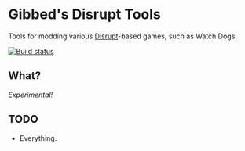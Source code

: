 # Gibbed's Disrupt Tools

Tools for modding various [Disrupt](https://en.wikipedia.org/wiki/Ubisoft#Disrupt)-based games, such as Watch Dogs.

[![Build status](https://ci.appveyor.com/api/projects/status/ii320vxj3hs1j6f8/branch/main?svg=true)](https://ci.appveyor.com/project/gibbed/gibbed-disrupt/branch/main)

## What?

*Experimental!*

## TODO

* Everything.
